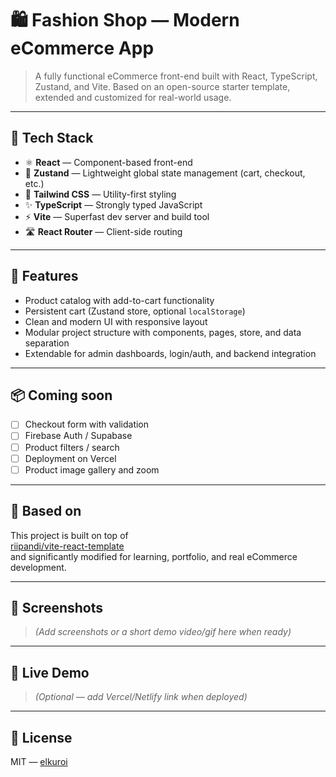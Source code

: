 # 🛍️ Fashion Shop — Modern eCommerce App

> A fully functional eCommerce front-end built with React, TypeScript, Zustand, and Vite. Based on an open-source starter template, extended and customized for real-world usage.

---

## 🚀 Tech Stack

- ⚛️ **React** — Component-based front-end
- 🧠 **Zustand** — Lightweight global state management (cart, checkout, etc.)
- 💅 **Tailwind CSS** — Utility-first styling
- ✨ **TypeScript** — Strongly typed JavaScript
- ⚡ **Vite** — Superfast dev server and build tool
- 🛣 **React Router** — Client-side routing

---

## 🔧 Features

- Product catalog with add-to-cart functionality
- Persistent cart (Zustand store, optional `localStorage`)
- Clean and modern UI with responsive layout
- Modular project structure with components, pages, store, and data separation
- Extendable for admin dashboards, login/auth, and backend integration

---

## 📦 Coming soon

- [ ] Checkout form with validation
- [ ] Firebase Auth / Supabase
- [ ] Product filters / search
- [ ] Deployment on Vercel
- [ ] Product image gallery and zoom

---

## 🧠 Based on

This project is built on top of  
[riipandi/vite-react-template](https://github.com/riipandi/vite-react-template)  
and significantly modified for learning, portfolio, and real eCommerce development.

---

## 📸 Screenshots

> *(Add screenshots or a short demo video/gif here when ready)*

---

## 🔗 Live Demo

> *(Optional — add Vercel/Netlify link when deployed)*

---

## 📜 License

MIT — [elkuroi](https://github.com/elkuroi)
